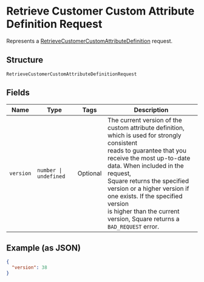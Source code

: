 
# Retrieve Customer Custom Attribute Definition Request

Represents a [RetrieveCustomerCustomAttributeDefinition](../api/customer-custom-attributes.md#retrieve-customer-custom-attribute-definition) request.

## Structure

`RetrieveCustomerCustomAttributeDefinitionRequest`

## Fields

| Name | Type | Tags | Description |
|  --- | --- | --- | --- |
| `version` | `number \| undefined` | Optional | The current version of the custom attribute definition, which is used for strongly consistent<br/>reads to guarantee that you receive the most up-to-date data. When included in the request,<br/>Square returns the specified version or a higher version if one exists. If the specified version<br/>is higher than the current version, Square returns a `BAD_REQUEST` error. |

## Example (as JSON)

```json
{
  "version": 38
}
```

